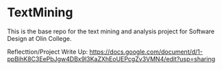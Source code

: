 # TextMining

This is the base repo for the text mining and analysis project for Software Design at Olin College.

Reflecttion/Project Write Up:
https://docs.google.com/document/d/1-ppBihK8C3EePbJgw4DBx9l3KaZXhEoUEPcgZv3VMN4/edit?usp=sharing

